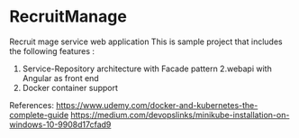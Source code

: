 # RecruitManage
Recruit mage service web application
This is sample project that includes the following features :

1. Service-Repository architecture with Facade pattern
2.webapi with Angular as front end
3. Docker container support


References:
https://www.udemy.com/docker-and-kubernetes-the-complete-guide
https://medium.com/devopslinks/minikube-installation-on-windows-10-9908d17cfad9
